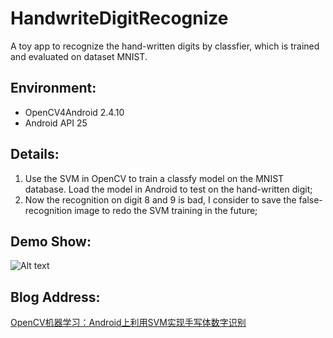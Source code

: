 # HandwriteDigitRecognize
A toy app to recognize the hand-written digits by classfier, which is trained and evaluated on dataset MNIST.

## Environment:
- OpenCV4Android 2.4.10
- Android API 25

## Details:


1. Use the SVM in OpenCV to train a classfy model on the MNIST database. Load the model in Android to test on the hand-written digit;
2. Now the recognition on digit 8 and 9 is bad, I consider to save the false-recognition image to redo the SVM training in the future;


## Demo Show:


![Alt text](https://github.com/wblgers/OpenCV_Android_Plus/blob/master/picture/HandwriteDigitRecognize.gif)

## Blog Address:
[OpenCV机器学习：Android上利用SVM实现手写体数字识别](https://blog.csdn.net/wblgers1234/article/details/80241774)